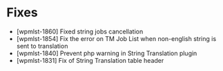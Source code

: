 # Fixes
* [wpmlst-1860] Fixed string jobs cancellation
* [wpmlst-1854] Fix the error on TM Job List when non-english string is sent to translation
* [wpmlst-1840] Prevent php warning in String Translation plugin
* [wpmlst-1831] Fix of String Translation table header